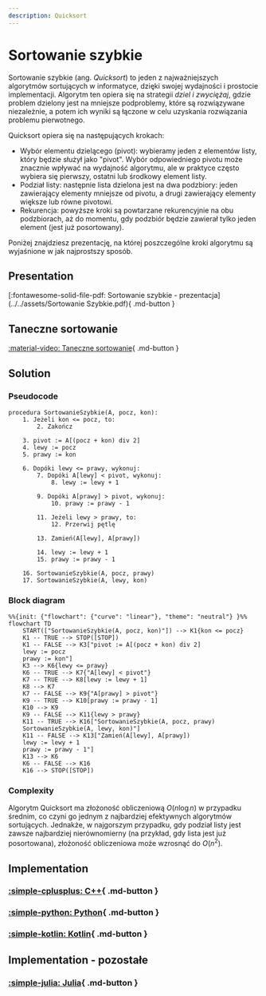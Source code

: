 ```yaml
---
description: Quicksort
---
```


# Sortowanie szybkie

Sortowanie szybkie (ang. *Quicksort*) to jeden z najważniejszych algorytmów sortujących w informatyce, dzięki swojej wydajności i prostocie implementacji. Algorytm ten opiera się na strategii *dziel i zwyciężaj*, gdzie problem dzielony jest na mniejsze podproblemy, które są rozwiązywane niezależnie, a potem ich wyniki są łączone w celu uzyskania rozwiązania problemu pierwotnego.

Quicksort opiera się na następujących krokach:

- Wybór elementu dzielącego (pivot): wybieramy jeden z elementów listy, który będzie służył jako "pivot". Wybór odpowiedniego pivotu może znacznie wpływać na wydajność algorytmu, ale w praktyce często wybiera się pierwszy, ostatni lub środkowy element listy.
- Podział listy: następnie lista dzielona jest na dwa podzbiory: jeden zawierający elementy mniejsze od pivotu, a drugi zawierający elementy większe lub równe pivotowi.
- Rekurencja: powyższe kroki są powtarzane rekurencyjnie na obu podzbiorach, aż do momentu, gdy podzbiór będzie zawierał tylko jeden element (jest już posortowany).

Poniżej znajdziesz prezentację, na której poszczególne kroki algorytmu są wyjaśnione w jak najprostszy sposób.

## Presentation

[:fontawesome-solid-file-pdf: Sortowanie szybkie - prezentacja](../../assets/Sortowanie Szybkie.pdf){ .md-button }

## Taneczne sortowanie

[:material-video: Taneczne sortowanie](https://www.youtube.com/watch?v=ywWBy6J5gz8){ .md-button }

## Solution

### Pseudocode

```
procedura SortowanieSzybkie(A, pocz, kon):
    1. Jeżeli kon <= pocz, to:
        2. Zakończ

    3. pivot := A[(pocz + kon) div 2]
    4. lewy := pocz
    5. prawy := kon
    
    6. Dopóki lewy <= prawy, wykonuj:
        7. Dopóki A[lewy] < pivot, wykonuj:
            8. lewy := lewy + 1

        9. Dopóki A[prawy] > pivot, wykonuj:
            10. prawy := prawy - 1

        11. Jeżeli lewy > prawy, to:
            12. Przerwij pętlę

        13. Zamień(A[lewy], A[prawy])

        14. lewy := lewy + 1
        15. prawy := prawy - 1

    16. SortowanieSzybkie(A, pocz, prawy)
    17. SortowanieSzybkie(A, lewy, kon)
```

### Block diagram

```mermaid
%%{init: {"flowchart": {"curve": "linear"}, "theme": "neutral"} }%%
flowchart TD
    START(["SortowanieSzybkie(A, pocz, kon)"]) --> K1{kon <= pocz}
    K1 -- TRUE --> STOP([STOP])
    K1 -- FALSE --> K3["pivot := A[(pocz + kon) div 2]
    lewy := pocz
    prawy := kon"]
    K3 --> K6{lewy <= prawy}
    K6 -- TRUE --> K7{"A[lewy] < pivot"}
    K7 -- TRUE --> K8[lewy := lewy + 1]
    K8 --> K7
    K7 -- FALSE --> K9{"A[prawy] > pivot"}
    K9 -- TRUE --> K10[prawy := prawy - 1]
    K10 --> K9
    K9 -- FALSE --> K11{lewy > prawy}
    K11 -- TRUE --> K16["SortowanieSzybkie(A, pocz, prawy)
    SortowanieSzybkie(A, lewy, kon)"]
    K11 -- FALSE --> K13["Zamień(A[lewy], A[prawy])
    lewy := lewy + 1
    prawy := prawy - 1"]
    K13 --> K6
    K6 -- FALSE --> K16
    K16 --> STOP([STOP])
```

### Complexity

Algorytm Quicksort ma złożoność obliczeniową $O(n\log{n})$ w przypadku średnim, co czyni go jednym z najbardziej efektywnych algorytmów sortujących. Jednakże, w najgorszym przypadku, gdy podział listy jest zawsze najbardziej nierównomierny (na przykład, gdy lista jest już posortowana), złożoność obliczeniowa może wzrosnąć do $O(n^2)$.

## Implementation

### [:simple-cplusplus: C++](../../programming/c++/algorithms/sorting/quick-sort.md){ .md-button }

### [:simple-python: Python](../../programming/python/algorithms/sorting/quick-sort.md){ .md-button }

### [:simple-kotlin: Kotlin](../../programming/kotlin/algorithms/sorting/quick-sort.md){ .md-button }

## Implementation - pozostałe

### [:simple-julia: Julia](../../programming/julia/algorithms/sorting/quick-sort.md){ .md-button }
